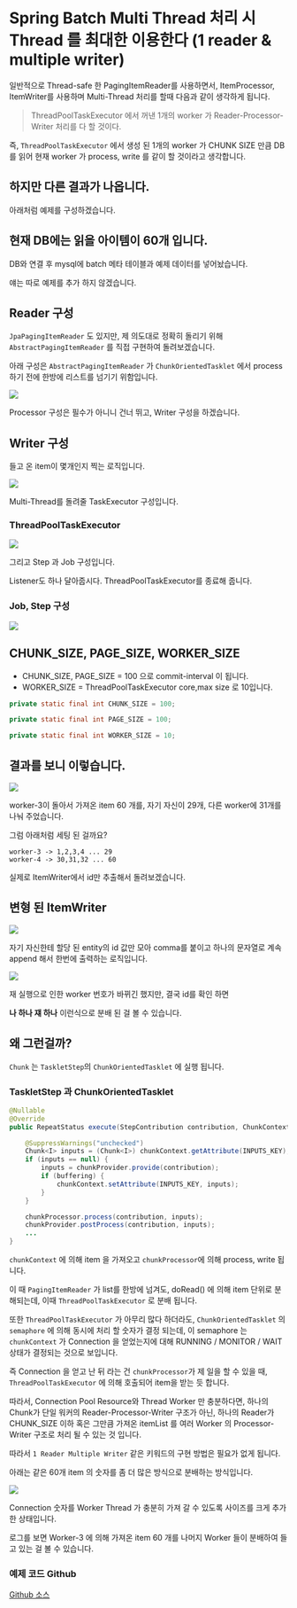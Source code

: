 # Spring Batch Multi Thread 처리 시 Thread 를 최대한 이용한다 (1 reader & multiple writer)

일반적으로 Thread-safe 한 PagingItemReader를 사용하면서, ItemProcessor, ItemWriter를 사용하며 Multi-Thread 처리를 할때 다음과 같이 생각하게 됩니다.

> ThreadPoolTaskExecutor 에서 꺼낸 1개의 worker 가 Reader-Processor-Writer 처리를 다 할 것이다.

즉, `ThreadPoolTaskExecutor` 에서 생성 된 1개의 worker 가 CHUNK SIZE 만큼 DB를 읽어 현재 worker 가 process, write 를 같이 할 것이라고 생각합니다.

## 하지만 다른 결과가 나옵니다.

아래처럼 예제를 구성하겠습니다.

## 현재 DB에는 읽을 아이템이 60개 입니다.
DB와 연결 후 mysql에 batch 메타 테이블과 예제 데이터를 넣어놨습니다.

얘는 따로 예제를 추가 하지 않겠습니다.

## Reader 구성
`JpaPagingItemReader` 도 있지만, 제 의도대로 정확히 돌리기 위해 `AbstractPagingItemReader` 를 직접 구현하여 돌려보겠습니다.

아래 구성은 `AbstractPagingItemReader` 가 `ChunkOrientedTasklet` 에서 process 하기 전에 한방에 리스트를 넘기기 위함입니다.

![](./../../static/Framework/spring-batch-multi-thread-chunk/spring-batch-multi-reader.png)

Processor 구성은 필수가 아니니 건너 뛰고, Writer 구성을 하겠습니다.

## Writer 구성

들고 온 item이 몇개인지 찍는 로직입니다.

![](./../../static/Framework/spring-batch-multi-thread-chunk/spring-batch-multi-writer1.png)

Multi-Thread를 돌려줄 TaskExecutor 구성입니다.

### ThreadPoolTaskExecutor

![](./../../static/Framework/spring-batch-multi-thread-chunk/spring-batch-multi-executor.png)

그리고 Step 과 Job 구성입니다.

Listener도 하나 달아줍시다. ThreadPoolTaskExecutor를 종료해 줍니다.

### Job, Step 구성

![](./../../static/Framework/spring-batch-multi-thread-chunk/spring-batch-multi-job,step,listener.png)

## CHUNK_SIZE, PAGE_SIZE, WORKER_SIZE
- CHUNK_SIZE, PAGE_SIZE = 100 으로 commit-interval 이 됩니다.
- WORKER_SIZE = ThreadPoolTaskExecutor core,max size 로 10입니다.

```java
private static final int CHUNK_SIZE = 100;

private static final int PAGE_SIZE = 100;

private static final int WORKER_SIZE = 10;
```

## 결과를 보니 이렇습니다.

![](./../../static/Framework/spring-batch-multi-thread-chunk/spring-batch-multi.png)

worker-3이 돌아서 가져온 item 60 개를, 자기 자신이 29개, 다른 worker에 31개를 나눠 주었습니다.

그럼 아래처럼 세팅 된 걸까요?

```
worker-3 -> 1,2,3,4 ... 29
worker-4 -> 30,31,32 ... 60
```

실제로 ItemWriter에서 id만 추출해서 돌려보겠습니다.

## 변형 된 ItemWriter

![](../../static/Framework/spring-batch-multi-thread-chunk/spring-batch-multi-writer2.png)

자기 자신한테 할당 된 entity의 id 값만 모아 comma를 붙이고 하나의 문자열로 계속 append 해서 한번에 출력하는 로직입니다.

![](./../../static/Framework/spring-batch-multi-thread-chunk/spring-batch-multi2.png)

재 실행으로 인한 worker 번호가 바뀌긴 했지만, 결국 id를 확인 하면

**나 하나 쟤 하나** 이런식으로 분배 된 걸 볼 수 있습니다.

## 왜 그런걸까?

`Chunk` 는 `TaskletStep`의 `ChunkOrientedTasklet` 에 실행 됩니다.

### TaskletStep 과 ChunkOrientedTasklet

```java
@Nullable
@Override
public RepeatStatus execute(StepContribution contribution, ChunkContext chunkContext) throws Exception {

    @SuppressWarnings("unchecked")
    Chunk<I> inputs = (Chunk<I>) chunkContext.getAttribute(INPUTS_KEY);
    if (inputs == null) {
        inputs = chunkProvider.provide(contribution);
        if (buffering) {
            chunkContext.setAttribute(INPUTS_KEY, inputs);
        }
    }

    chunkProcessor.process(contribution, inputs);
    chunkProvider.postProcess(contribution, inputs);
    ...
}
```

`chunkContext` 에 의해 item 을 가져오고 `chunkProcessor`에 의해 process, write 됩니다.

이 때 `PagingItemReader` 가 list를 한방에 넘겨도, doRead() 에 의해 item 단위로 분해되는데, 이때 `ThreadPoolTaskExecutor` 로 분배 됩니다.

또한 `ThreadPoolTaskExecutor` 가 아무리 많다 하더라도, `ChunkOrientedTasklet` 의 `semaphore` 에 의해 동시에 처리 할 숫자가 결정 되는데, 이 semaphore 는 `chunkContext` 가 Connection 을 얻었는지에 대해 RUNNING / MONITOR / WAIT 상태가 결정되는 것으로 보입니다.

즉 Connection 을 얻고 난 뒤 라는 건 `chunkProcessor`가 제 일을 할 수 있을 때, `ThreadPoolTaskExecutor` 에 의해 호출되어 item을 받는 듯 합니다.

따라서, Connection Pool Resource와 Thread Worker 만 충분하다면, 하나의 Chunk가 단일 워커의 Reader-Processor-Writer 구조가 아닌, 하나의 Reader가 CHUNK_SIZE 이하 혹은 그만큼 가져온 itemList 를 여러 Worker 의 Processor-Writer 구조로 처리 될 수 있는 것 입니다.

따라서 `1 Reader Multiple Writer` 같은 키워드의 구현 방법은 필요가 없게 됩니다.

아래는 같은 60개 item 의 숫자를 좀 더 많은 방식으로 분배하는 방식입니다.

![](./../../static/Framework/spring-batch-multi-thread-chunk/spring-batch-multi3.png)

Connection 숫자를 Worker Thread 가 충분히 가져 갈 수 있도록 사이즈를 크게 추가한 상태입니다.

로그를 보면 Worker-3 에 의해 가져온 item 60 개를 나머지 Worker 들이 분배하여 들고 있는 걸 볼 수 있습니다.


### 예제 코드 Github
[Github 소스](https://github.com/sunghs/spring-batch-example)